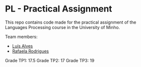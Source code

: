 # PL - Practical Assignment
This repo contains code made for the practical assignment of the Languages Processing course in the University of Minho.

Team members:
* [Luís Alves](https://github.com/alves-luis)
* [Rafaela Rodrigues](https://github.com/rafaelacrr)

Grade TP1: 17.5
Grade TP2: 17
Grade TP3: 19
